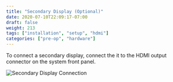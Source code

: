 ```yaml
---
title: "Secondary Display (Optional)"
date: 2020-07-10T22:09:17-07:00
draft: false
weight: 213
tags: ["installation", "setup", "hdmi"]
categories: ["pre-op", "hardware"]
---
```


To connect a secondary display, connect the it to the HDMI output connector on the system front panel.

![Secondary Display Connection](/images/secondary_display.svg)
